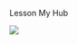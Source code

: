 Lesson My Hub

<img src = "https://github.com/BogdanEvstygneiv/lesson2/actions/workflows/django.yml/badge.svg?branch=main"><br>
